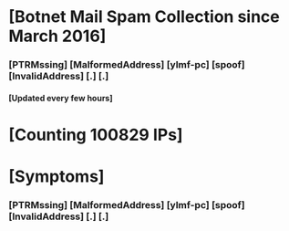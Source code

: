 # [Botnet Mail Spam Collection since March 2016]
### [PTRMssing] [MalformedAddress] [ylmf-pc] [spoof] [InvalidAddress] [.] [.]
#### [Updated every few hours]

# [Counting 100829 IPs]

# [Symptoms] 
###   [PTRMssing] [MalformedAddress] [ylmf-pc] [spoof] [InvalidAddress] [.] [.]
